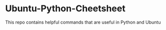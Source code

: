# Ubuntu-Python-Cheetsheet
This repo contains helpful commands that are useful in Python and Ubuntu 
